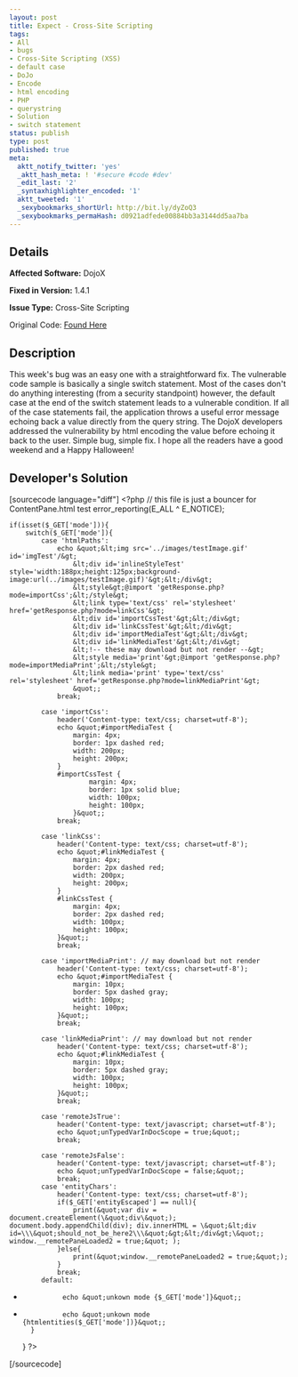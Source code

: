 ```yaml
---
layout: post
title: Expect - Cross-Site Scripting
tags:
- All
- bugs
- Cross-Site Scripting (XSS)
- default case
- DoJo
- Encode
- html encoding
- PHP
- querystring
- Solution
- switch statement
status: publish
type: post
published: true
meta:
  aktt_notify_twitter: 'yes'
  _aktt_hash_meta: ! '#secure #code #dev'
  _edit_last: '2'
  _syntaxhighlighter_encoded: '1'
  aktt_tweeted: '1'
  _sexybookmarks_shortUrl: http://bit.ly/dyZoQ3
  _sexybookmarks_permaHash: d0921adfede00884bb3a3144dd5aa7ba
---
```

## Details
__Affected Software:__ DojoX

__Fixed in Version:__  1.4.1

__Issue Type:__ Cross-Site Scripting

Original Code: <a title="Expect" href="http://spotthevuln.com/2010/10/expect/" target="_blank">Found    Here</a>
## Description
This week's bug was an easy one with a straightforward fix. The vulnerable code sample is basically a single switch statement. Most of the cases don't do anything interesting (from a security standpoint) however, the default case at the end of the switch statement leads to a vulnerable condition. If all of the case statements fail, the application throws a useful error message echoing back a value directly from the query string. The DojoX developers addressed the vulnerability by html encoding the value before echoing it back to the user. Simple bug, simple fix. I hope all the readers have a good weekend and a Happy Halloween!
## Developer's Solution
[sourcecode language="diff"]
&lt;?php
	// this file is just a bouncer for ContentPane.html test
	error_reporting(E_ALL ^ E_NOTICE);

	if(isset($_GET['mode'])){
		switch($_GET['mode']){
			case 'htmlPaths':
				echo &quot;&lt;img src='../images/testImage.gif' id='imgTest'/&gt;
					&lt;div id='inlineStyleTest' style='width:188px;height:125px;background-image:url(../images/testImage.gif)'&gt;&lt;/div&gt;
					&lt;style&gt;@import 'getResponse.php?mode=importCss';&lt;/style&gt;
					&lt;link type='text/css' rel='stylesheet' href='getResponse.php?mode=linkCss'&gt;
					&lt;div id='importCssTest'&gt;&lt;/div&gt;
					&lt;div id='linkCssTest'&gt;&lt;/div&gt;
					&lt;div id='importMediaTest'&gt;&lt;/div&gt;
					&lt;div id='linkMediaTest'&gt;&lt;/div&gt;
					&lt;!-- these may download but not render --&gt;
					&lt;style media='print'&gt;@import 'getResponse.php?mode=importMediaPrint';&lt;/style&gt;
					&lt;link media='print' type='text/css' rel='stylesheet' href='getResponse.php?mode=linkMediaPrint'&gt;
					&quot;;
				break;

			case 'importCss':
				header('Content-type: text/css; charset=utf-8');
				echo &quot;#importMediaTest {
					margin: 4px;
					border: 1px dashed red;
					width: 200px;
					height: 200px;
				}
				#importCssTest {
						margin: 4px;
						border: 1px solid blue;
						width: 100px;
						height: 100px;
					}&quot;;
				break;

			case 'linkCss':
				header('Content-type: text/css; charset=utf-8');
				echo &quot;#linkMediaTest {
					margin: 4px;
					border: 2px dashed red;
					width: 200px;
					height: 200px;
				}
				#linkCssTest {
					margin: 4px;
					border: 2px dashed red;
					width: 100px;
					height: 100px;
				}&quot;;
				break;

			case 'importMediaPrint': // may download but not render
				header('Content-type: text/css; charset=utf-8');
				echo &quot;#importMediaTest {
					margin: 10px;
					border: 5px dashed gray;
					width: 100px;
					height: 100px;
				}&quot;;
				break;

			case 'linkMediaPrint': // may download but not render
				header('Content-type: text/css; charset=utf-8');
				echo &quot;#linkMediaTest {
					margin: 10px;
					border: 5px dashed gray;
					width: 100px;
					height: 100px;
				}&quot;;
				break;

			case 'remoteJsTrue':
				header('Content-type: text/javascript; charset=utf-8');
				echo &quot;unTypedVarInDocScope = true;&quot;;
				break;

			case 'remoteJsFalse':
				header('Content-type: text/javascript; charset=utf-8');
				echo &quot;unTypedVarInDocScope = false;&quot;;
				break;
			case 'entityChars':
				header('Content-type: text/css; charset=utf-8');
				if($_GET['entityEscaped'] == null){
					print(&quot;var div = document.createElement(\&quot;div\&quot;); document.body.appendChild(div); div.innerHTML = \&quot;&lt;div id=\\\&quot;should_not_be_here2\\\&quot;&gt;&lt;/div&gt;\&quot;; window.__remotePaneLoaded2 = true;&quot; );
				}else{
					print(&quot;window.__remotePaneLoaded2 = true;&quot;);
				}
				break;
			default:
-				echo &quot;unkown mode {$_GET['mode']}&quot;;
+				echo &quot;unkown mode {htmlentities($_GET['mode'])}&quot;;
		}
	}
?&gt;

[/sourcecode]
